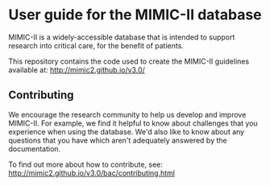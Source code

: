 # User guide for the MIMIC-II database

MIMIC-II is a widely-accessible database that is intended to support research into critical care, for the benefit of patients. 

This repository contains the code used to create the MIMIC-II guidelines available at: http://mimic2.github.io/v3.0/

## Contributing

We encourage the research community to help us develop and improve MIMIC-II. For example, we find it helpful to know about challenges that you experience when using the database. We'd also like to know about any questions that you have which aren't adequately answered by the documentation. 

To find out more about how to contribute, see: http://mimic2.github.io/v3.0/bac/contributing.html


